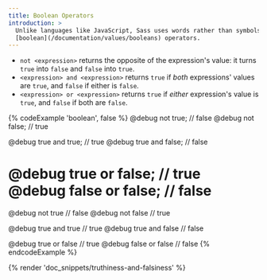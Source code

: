 ```yaml
---
title: Boolean Operators
introduction: >
  Unlike languages like JavaScript, Sass uses words rather than symbols for its
  [boolean](/documentation/values/booleans) operators.
---
```


* `not <expression>` returns the opposite of the expression's value: it turns
  `true` into `false` and `false` into `true`.
* `<expression> and <expression>` returns `true` if *both* expressions' values
  are `true`, and `false` if either is `false`.
* `<expression> or <expression>` returns `true` if *either* expression's value
  is `true`, and `false` if both are `false`.

{% codeExample 'boolean', false %}
  @debug not true; // false
  @debug not false; // true

  @debug true and true; // true
  @debug true and false; // false

  @debug true or false; // true
  @debug false or false; // false
  ===
  @debug not true  // false
  @debug not false  // true

  @debug true and true  // true
  @debug true and false  // false

  @debug true or false  // true
  @debug false or false  // false
{% endcodeExample %}

{% render 'doc_snippets/truthiness-and-falsiness' %}
